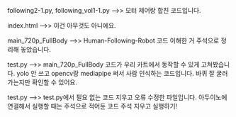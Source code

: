 following2-1.py, following_vol1-1.py -->> 모터 제어랑 합친 코드입니다.

index.html -->> 이건 아무것도 아니에요.

main_720p_FullBody -->> Human-Following-Robot 코드 이해한 거 주석으로 정리해 놓았습니다.

test.py -->> main_720p_FullBody 코드가 우리 카트에서 동작할 수 있게 고쳐봤습니다. yolo 안 쓰고 opencv랑 mediapipe 써서 사람 인식하는 코드입니다. 바퀴 잘 굴러가는지만 확인할 수 있어요.

test.py -->> test.py에서 필요 없는 코드 지우고 오류 수정한 파일입니다. 아두이노에 연결해서 실행할 때는 주석으로 적어둔 코드 주석 지우고 실행하기!
